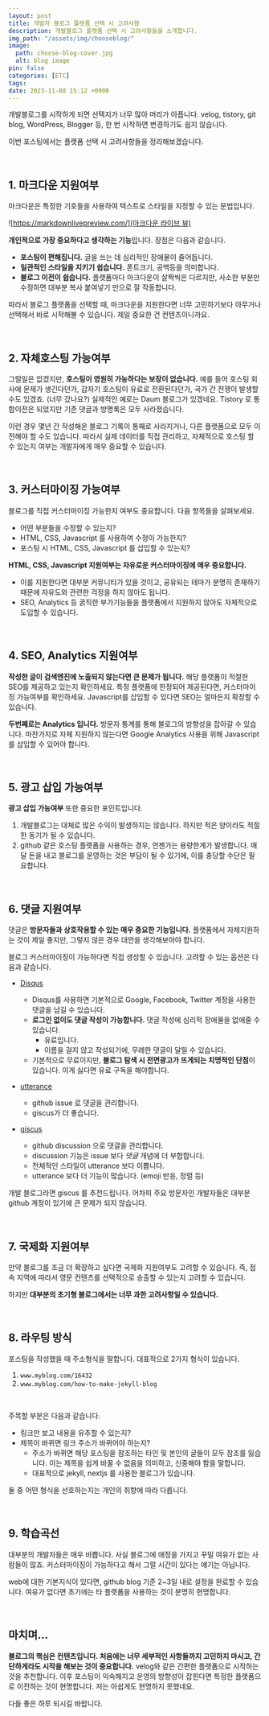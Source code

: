 ```yaml
---
layout: post
title: 개발자 블로그 플랫폼 선택 시 고려사항
description: 개발블로그 플랫폼 선택 시 고려사항들을 소개합니다.
img_path: "/assets/img/chooseblog/"
image:
  path: choose-blog-cover.jpg
  alt: blog image
pin: false
categories: [ETC]
tags:
date: 2023-11-08 15:12 +0900
---
```


개발블로그를 시작하게 되면 선택지가 너무 많아 머리가 아픕니다. velog, tistory, git blog, WordPress, Blogger 등, 한 번 시작하면 변경하기도 쉽지 않습니다.

이번 포스팅에서는 플랫폼 선택 시 고려사항들을 정리해보겠습니다.

<br/>

## 1. 마크다운 지원여부

마크다운은 특정한 기호들을 사용하여 텍스트로 스타일을 지정할 수 있는 문법입니다.

![[https://markdownlivepreview.com/](마크다운 라이브 뷰)](markdown-liveview.png)

**개인적으로 가장 중요하다고 생각하는 기능**입니다. 장점은 다음과 같습니다.

- **포스팅이 편해집니다.** 글을 쓰는 데 심리적인 장애물이 줄어듭니다.
- **일관적인 스타일을 지키기 쉽습니다.** 폰트크기, 공백등을 의미합니다.
- **블로그 이전이 쉽습니다.** 플랫폼마다 마크다운이 살짝씩은 다르지만, 사소한 부분만 수정하면 대부분 복사 붙여넣기 만으로 잘 작동합니다.

따라서 블로그 플랫폼을 선택할 때, 마크다운을 지원한다면 너무 고민하기보다 아무거나 선택해서 바로 시작해볼 수 있습니다. 제일 중요한 건 컨텐츠이니까요.

<br/>

## 2. 자체호스팅 가능여부

그럴일은 없겠지만, **호스팅이 영원히 가능하다는 보장이 없습니다.** 예를 들어 호스팅 회사에 문제가 생긴다던가, 갑자기 호스팅이 유료로 전환된다던가, 국가 간 전쟁이 발생할 수도 있겠죠. (너무 갔나요?) 실제적인 예로는 Daum 블로그가 있겠네요. Tistory 로 통합이전은 되었지만 기존 댓글과 방명록은 모두 사라졌습니다.

이런 경우 몇년 간 작성해온 블로그 기록이 통째로 사라지거나, 다른 플랫폼으로 모두 이전해야 할 수도 있습니다. 따라서 실제 데이터를 직접 관리하고, 자체적으로 호스팅 할 수 있는지 여부는 개발자에게 매우 중요할 수 있습니다.

<br/>

## 3. 커스터마이징 가능여부

블로그를 직접 커스터마이징 가능한지 여부도 중요합니다. 다음 항목들을 살펴보세요.

- 어떤 부분들을 수정할 수 있는지?
- HTML, CSS, Javascript 를 사용하여 수정이 가능한지?
- 포스팅 시 HTML, CSS, Javascript 를 삽입할 수 있는지?

**HTML, CSS, Javascript 지원여부는 자유로운 커스터마이징에 매우 중요합니다.**

- 이를 지원한다면 대부분 커뮤니티가 있을 것이고, 공유되는 테마가 분명히 존재하기 때문에 자유도와 관련한 걱정을 하지 않아도 됩니다.
- SEO, Analytics 등 굵직한 부가기능들을 플랫폼에서 지원하지 않아도 자체적으로 도입할 수 있습니다.

<br/>

## 4. SEO, Analytics 지원여부

**작성한 글이 검색엔진에 노출되지 않는다면 큰 문제가 됩니다.** 해당 플랫폼이 적절한 SEO를 제공하고 있는지 확인하세요. 특정 플랫폼에 한정되어 제공된다면, 커스터마이징 가능여부를 확인하세요. Javascript를 삽입할 수 있다면 SEO는 얼마든지 확장할 수 있습니다.

**두번째로는 Analytics 입니다.** 방문자 통계를 통해 블로그의 방향성을 잡아갈 수 있습니다. 마찬가지로 자체 지원하지 않는다면 Google Analytics 사용을 위해 Javascript를 삽입할 수 있어야 합니다.

<br/>

## 5. 광고 삽입 가능여부

**광고 삽입 가능여부** 또한 중요한 포인트입니다.

1. 개발블로그는 대체로 많은 수익이 발생하지는 않습니다. 하지만 적은 양이라도 적절한 동기가 될 수 있습니다.
2. github 같은 호스팅 플랫폼을 사용하는 경우, 언젠가는 용량한계가 발생합니다. 매달 돈을 내고 블로그를 운영하는 것은 부담이 될 수 있기에, 이를 충당할 수단은 필요합니다.

<br/>

## 6. 댓글 지원여부

댓글은 **방문자들과 상호작용할 수 있는 매우 중요한 기능입니다.** 플랫폼에서 자체지원하는 것이 제일 좋지만, 그렇지 않은 경우 대안을 생각해보아야 합니다.

블로그 커스터마이징이 가능하다면 직접 생성할 수 있습니다. 고려할 수 있는 옵션은 다음과 같습니다.

- [Disqus](https://help.disqus.com/en/articles/1717056-publisher-quick-start-guide)

  - Disqus를 사용하면 기본적으로 Google, Facebook, Twitter 계정을 사용한 댓글을 남길 수 있습니다.
  - **로그인 없이도 댓글 작성이 가능합니다.** 댓글 작성에 심리적 장애물을 없애줄 수 있습니다.
    - 유료입니다.
    - 이름을 걸지 않고 작성되기에, 무례한 댓글이 달릴 수 있습니다.
  - 기본적으로 무료이지만, **블로그 탐색 시 전면광고가 뜨게되는 치명적인 단점**이 있습니다. 이게 싫다면 유료 구독을 해야합니다.

- [utterance](https://github.com/utterance)

  - github issue 로 댓글을 관리합니다.
  - giscus가 더 좋습니다.

- [giscus](https://giscus.app/ko)

  - github discussion 으로 댓글을 관리합니다.
  - discussion 기능은 issue 보다 _댓글_ 개념에 더 부합합니다.
  - 전체적인 스타일이 utterance 보다 이쁩니다.
  - utterance 보다 더 기능이 많습니다. (emoji 반응, 정렬 등)

개발 블로그라면 giscus 를 추천드립니다. 어차피 주요 방문자인 개발자들은 대부분 github 계정이 있기에 큰 문제가 되지 않습니다.

<br/>

## 7. 국제화 지원여부

만약 블로그를 조금 더 확장하고 싶다면 국제화 지원여부도 고려할 수 있습니다. 즉, 접속 지역에 따라서 영문 컨텐츠를 선택적으로 송출할 수 있는지 고려할 수 있습니다.

하지만 **대부분의 초기형 블로그에서는 너무 과한 고려사항일 수 있습니다.**

<br/>

## 8. 라우팅 방식

포스팅을 작성했을 때 주소형식을 말합니다. 대표적으로 2가지 형식이 있습니다.

1. `www.myblog.com/16432`
2. `www.myblog.com/how-to-make-jekyll-blog`

<br/>

주목할 부분은 다음과 같습니다.

- 링크만 보고 내용을 유추할 수 있는지?
- 제목이 바뀌면 링크 주소가 바뀌어야 하는지?
  - 주소가 바뀌면 해당 포스팅을 참조하는 타인 및 본인의 글들이 모두 참조를 잃습니다. 이는 제목을 쉽게 바꿀 수 없음을 의미하고, 신중해야 함을 말합니다.
  - 대표적으로 jekyll, nextjs 를 사용한 블로그가 있습니다.

둘 중 어떤 형식을 선호하는지는 개인의 취향에 따라 다릅니다.

<br/>

## 9. 학습곡선

대부분의 개발자들은 매우 바쁩니다. 사실 블로그에 애정을 가지고 꾸밀 여유가 없는 사람들이 많죠. 커스터마이징이 가능하다고 해서 그럴 시간이 있다는 얘기는 아닙니다.

web에 대한 기본지식이 있다면, github blog 기준 2~3일 내로 설정을 완료할 수 있습니다. 여유가 없다면 초기에는 타 플랫폼을 사용하는 것이 분명히 현명합니다.

<br/>

## 마치며...

**블로그의 핵심은 컨텐츠입니다. 처음에는 너무 세부적인 사항들까지 고민하지 마시고, 간단하게라도 시작을 해보는 것이 중요합니다.** velog와 같은 간편한 플랫폼으로 시작하는 것을 추천합니다. 이후 포스팅이 익숙해지고 운영의 방향성이 잡힌다면 특정한 플랫폼으로 이전하는 것이 현명합니다. 저는 아쉽게도 현명하지 못했네요.

다들 좋은 하루 되시길 바랍니다.
